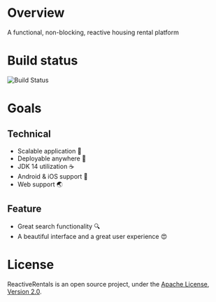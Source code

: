 # Overview
A functional, non-blocking, reactive housing rental platform 

# Build status
![Build Status](https://github.com/jupiterhub/reactiverentals/workflows/CI/badge.svg)

# Goals
## Technical
* Scalable application :100:
* Deployable anywhere :whale:
* JDK 14 utilization :coffee:
* Android & iOS support :iphone:
* Web support :earth_asia:

## Feature
* Great search functionality :mag:
* A beautiful interface and a great user experience :heart_eyes:

# License
ReactiveRentals is an open source project, under the [Apache License, Version 2.0](https://www.apache.org/licenses/LICENSE-2.0).